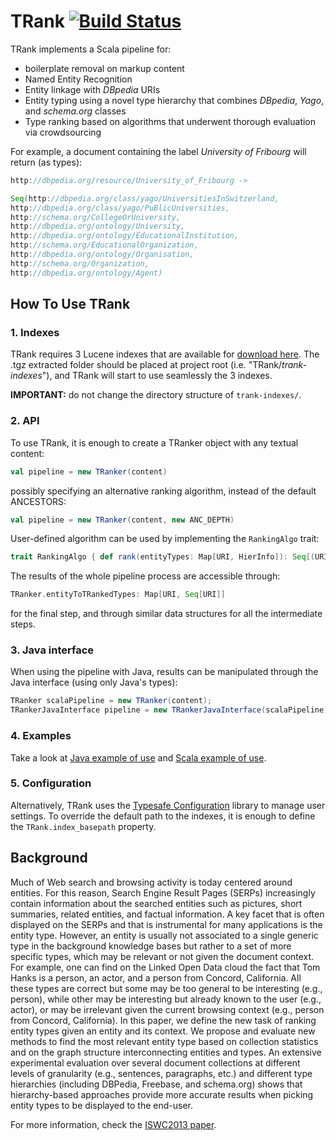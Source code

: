 TRank [![Build Status](https://travis-ci.org/MEM0R1ES/TRank.png?branch=master)](https://travis-ci.org/MEM0R1ES/TRank)
=====
TRank implements a Scala pipeline for:
* boilerplate removal on markup content
* Named Entity Recognition
* Entity linkage with *DBpedia* URIs
* Entity typing using a novel type hierarchy that combines *DBpedia*, *Yago*, and *schema.org* classes
* Type ranking based on algorithms that underwent thorough evaluation via crowdsourcing
 

For example, a document containing the label *University of Fribourg* will return (as types):
```scala
http://dbpedia.org/resource/University_of_Fribourg ->

Seq(http://dbpedia.org/class/yago/UniversitiesInSwitzerland,
http://dbpedia.org/class/yago/PuBlicUniversities,
http://schema.org/CollegeOrUniversity,
http://dbpedia.org/ontology/University,
http://dbpedia.org/ontology/EducationalInstitution,
http://schema.org/EducationalOrganization,
http://dbpedia.org/ontology/Organisation,
http://schema.org/Organization,
http://dbpedia.org/ontology/Agent)
```

How To Use TRank
----------------

### 1. Indexes
TRank requires 3 Lucene indexes that are available for
[download here](http://exascale.info/sites/default/files/uploaded/trank/trank-indexes.tgz).
The .tgz extracted folder should be placed at project root (i.e. "TRank/*trank-indexes*"), and TRank will start to use
 seamlessly the 3 indexes.

**IMPORTANT:** do not change the directory structure of `trank-indexes/`.

### 2. API
To use TRank, it is enough to create a TRanker object with any textual content:
```scala
val pipeline = new TRanker(content)
```
possibly specifying an alternative ranking algorithm, instead of the default ANCESTORS:
```scala
val pipeline = new TRanker(content, new ANC_DEPTH)
```
User-defined algorithm can be used by implementing the `RankingAlgo` trait:
```scala
trait RankingAlgo { def rank(entityTypes: Map[URI, HierInfo]): Seq[(URI, Double)] }
```
The results of the whole pipeline process are accessible through:
```scala
TRanker.entityToTRankedTypes: Map[URI, Seq[URI]]
```
for the final step, and through similar data structures for all the intermediate steps.

### 3. Java interface
When using the pipeline with Java, results can be manipulated through the Java interface (using only Java's types):
```scala
TRanker scalaPipeline = new TRanker(content);
TRankerJavaInterface pipeline = new TRankerJavaInterface(scalaPipeline);
```

### 4. Examples
Take a look at [Java example of use]() and [Scala example of use]().

### 5. Configuration
Alternatively, TRank uses the [Typesafe Configuration](https://github.com/typesafehub/config) library to manage user
settings. To override the default path to the indexes, it is enough to define the `TRank.index_basepath` property.


Background
----------
Much of Web search and browsing activity is today centered around entities. For this reason, Search Engine Result
Pages (SERPs) increasingly contain information about the searched entities such as pictures, short summaries,
related entities, and factual information. A key facet that is often displayed on the SERPs and that is instrumental
for many applications is the entity type. However, an entity is usually not associated to a single generic type
in the background knowledge bases but rather to a set of more specific types, which may be relevant or not given the
document context. For example, one can find on the Linked Open Data cloud the fact that Tom Hanks is a person, an actor,
and a person from Concord, California. All these types are correct but some may be too general to be interesting (e.g.,
person), while other may be interesting but already known to the user (e.g., actor), or may be irrelevant given the
current browsing context (e.g., person from Concord, California). In this paper, we define the new task of ranking entity
types given an entity and its context. We propose and evaluate new methods to find the most relevant entity type based on
collection statistics and on the graph structure interconnecting entities and types. An extensive experimental evaluation
over several document collections at different levels of granularity (e.g., sentences, paragraphs, etc.) and different
type hierarchies (including DBPedia, Freebase, and schema.org) shows that hierarchy-based approaches provide more accurate
results when picking entity types to be displayed to the end-user.


For more information, check the [ISWC2013 paper](http://exascale.info/sites/default/files/entityTypes.pdf).

